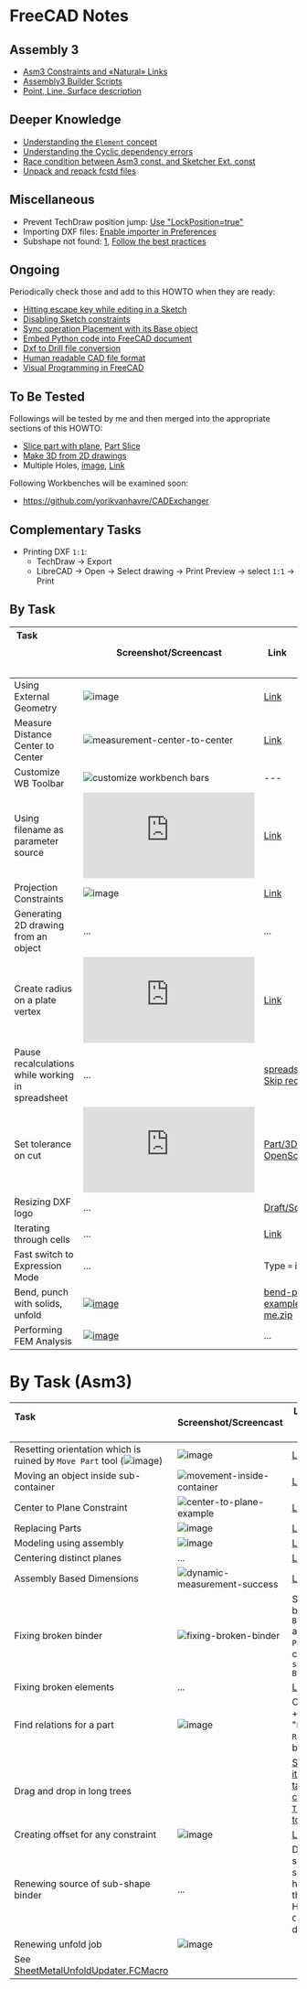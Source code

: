 # FreeCAD Notes 

## Assembly 3

* [Asm3 Constraints and «Natural» Links](https://www.dropbox.com/s/k40drc9rlkflrjs/Asm3_contr_et_liaisons_courantes_En.pdf?dl=0)
* [Assembly3 Builder Scripts](https://github.com/ceremcem/build-freecad-asm3)
* [Point, Line, Surface description](https://github.com/realthunder/FreeCAD_assembly3/wiki/Constraints-and-Solvers#constraining-geometry-element)

## Deeper Knowledge 

* [Understanding the `Element` concept](https://github.com/realthunder/FreeCAD_assembly3/issues/61)
* [Understanding the Cyclic dependency errors](https://github.com/realthunder/FreeCAD_assembly3/issues/74)
* [Race condition between Asm3 const. and Sketcher Ext. const](https://github.com/realthunder/FreeCAD_assembly3/issues/102#issuecomment-425258495)
* [Unpack and repack fcstd files](https://github.com/ceremcem/fcstd-tools)


## Miscellaneous 

* Prevent TechDraw position jump: [Use "LockPosition=true"](https://forum.freecadweb.org/viewtopic.php?style=10&t=29853)
* Importing DXF files: [Enable importer in Preferences](https://github.com/realthunder/FreeCAD_assembly3/issues/85#issuecomment-420690833)
* Subshape not found: [1](https://forum.freecadweb.org/viewtopic.php?t=23746), [Follow the best practices](https://forum.freecadweb.org/viewtopic.php?f=3&t=15432&start=40#p143978)

## Ongoing

Periodically check those and add to this HOWTO when they are ready:

* [Hitting escape key while editing in a Sketch](https://forum.freecadweb.org/viewtopic.php?f=10&t=30759)
* [Disabling Sketch constraints](https://forum.freecadweb.org/viewtopic.php?p=256171#p256171)
* [Sync operation Placement with its Base object](https://forum.freecadweb.org/viewtopic.php?f=8&t=30859) 
* [Embed Python code into FreeCAD document](https://forum.freecadweb.org/viewtopic.php?f=3&t=30731)
* [Dxf to Drill file conversion](https://forum.freecadweb.org/viewtopic.php?f=3&t=31176)
* [Human readable CAD file format](https://forum.freecadweb.org/viewtopic.php?p=257294#p257294)
* [Visual Programming in FreeCAD](https://forum.freecadweb.org/viewtopic.php?f=8&t=7442&start=30#p150827)

## To Be Tested

Followings will be tested by me and then merged into the appropriate sections of this HOWTO:

* [Slice part with plane](https://open-shelf.appspot.com/FreeCAD/en-US/34.html), [Part Slice](https://www.freecadweb.org/wiki/Part_Slice)
* [Make 3D from 2D drawings](https://forum.freecadweb.org/viewtopic.php?t=8121)
* Multiple Holes, [image](https://user-images.githubusercontent.com/6639874/44943027-5589ee00-adc7-11e8-95d8-29288d94fb86.png), [Link](https://forum.freecadweb.org/viewtopic.php?f=3&t=30625) 

Following Workbenches will be examined soon: 

* https://github.com/yorikvanhavre/CADExchanger

## Complementary Tasks 

* Printing DXF `1:1`: 
  * TechDraw -> Export
  * LibreCAD -> Open -> Select drawing -> Print Preview -> select `1:1` -> Print

## By Task 

| Task &nbsp; &nbsp; &nbsp; &nbsp; &nbsp; &nbsp; &nbsp; &nbsp; &nbsp; &nbsp; &nbsp; &nbsp; &nbsp; &nbsp; &nbsp;&nbsp; &nbsp; &nbsp; &nbsp; &nbsp; &nbsp;&nbsp; &nbsp; &nbsp; &nbsp; &nbsp; &nbsp; &nbsp; &nbsp; &nbsp; &nbsp; &nbsp; &nbsp; &nbsp; &nbsp; &nbsp;&nbsp; &nbsp; &nbsp; &nbsp; &nbsp; &nbsp;| Screenshot/Screencast | Link &nbsp; &nbsp; &nbsp; &nbsp; &nbsp; &nbsp; &nbsp; &nbsp; &nbsp; &nbsp; &nbsp; &nbsp; &nbsp; &nbsp; &nbsp;&nbsp; &nbsp; &nbsp; &nbsp; &nbsp; &nbsp;| 
| ---- | --------------------- | ---- |
| Using External Geometry | ![image](https://user-images.githubusercontent.com/6639874/45157889-08ed4b00-b1eb-11e8-9f4a-95cf49c88730.png) | [Link](https://www.freecadweb.org/wiki/Sketcher_External)
| Measure Distance Center to Center | ![measurement-center-to-center](https://user-images.githubusercontent.com/6639874/44947330-467d5d00-ae14-11e8-8255-0a95f35e25cb.gif) | [Link](https://forum.freecadweb.org/viewtopic.php?p=253824#p253821) |
| Customize WB Toolbar | ![customize workbench bars](https://user-images.githubusercontent.com/6639874/45043088-ee916100-b074-11e8-9fed-7737c07aaea0.gif) | ---
| Using filename as parameter source | ![image](https://forum.freecadweb.org/download/file.php?id=66816) | [Link](https://forum.freecadweb.org/viewtopic.php?f=3&t=30720&p=254625#p254653) |
| Projection Constraints | ![image](https://user-images.githubusercontent.com/6639874/45158649-4a7ef580-b1ed-11e8-903f-17ed828b88fd.gif) | [Link](https://github.com/realthunder/FreeCAD_assembly3/issues/63#issuecomment-419207737)
| Generating 2D drawing from an object | ... | ...
| Create radius on a plate vertex | ![image](https://forum.freecadweb.org/download/file.php?id=67148) | [Link](https://forum.freecadweb.org/viewtopic.php?f=3&t=30851)
| Pause recalculations while working in spreadsheet | ... | [spreadsheet -> right click -> Skip recomputes](https://forum.freecadweb.org/viewtopic.php?f=3&t=31005)
| Set tolerance on cut | ![image](https://forum.freecadweb.org/download/file.php?id=67322) | [Part/3D Offset*](https://forum.freecadweb.org/viewtopic.php?f=3&t=30922&p=257265#p256250) or [OpenScad/IncreaseTolerance](https://forum.freecadweb.org/viewtopic.php?p=257177#p257133)
| Resizing DXF logo | ... | [Draft/Scale](https://forum.freecadweb.org/viewtopic.php?p=257164#p257164)
| Iterating through cells | ... | [Link](https://forum.freecadweb.org/viewtopic.php?f=22&t=31053)
| Fast switch to Expression Mode | ... | Type `=` in the property cell
| Bend, punch with solids, unfold | [![image](https://user-images.githubusercontent.com/6639874/55789244-99ae4100-5ac2-11e9-839d-6363a50c90af.png)](https://www.youtube.com/watch?v=cYoyj5yxT2M) | [bend-punch-unfold-example.fcstd.remove-me.zip](https://github.com/ceremcem/freecad-notes/files/3058128/bend-punch-unfold-example.fcstd.remove-me.zip)
| Performing FEM Analysis | [![image](https://user-images.githubusercontent.com/6639874/62107673-cd4eea00-b2b0-11e9-822d-6fb26bfa4cdd.png)](https://www.youtube.com/watch?v=dhrynRdBOIg) | ... |



# By Task (Asm3)
| Task &nbsp; &nbsp; &nbsp; &nbsp; &nbsp; &nbsp; &nbsp; &nbsp; &nbsp; &nbsp; &nbsp; &nbsp; &nbsp; &nbsp; &nbsp;&nbsp; &nbsp; &nbsp; &nbsp; &nbsp; &nbsp;&nbsp; &nbsp; &nbsp; &nbsp; &nbsp; &nbsp; &nbsp; &nbsp; &nbsp; &nbsp; &nbsp; &nbsp; &nbsp; &nbsp; &nbsp;&nbsp; &nbsp; &nbsp; &nbsp; &nbsp; &nbsp;| Screenshot/Screencast | Link &nbsp; &nbsp; &nbsp; &nbsp; &nbsp; &nbsp; &nbsp; &nbsp; &nbsp; &nbsp; &nbsp; &nbsp; &nbsp; &nbsp; &nbsp;&nbsp; &nbsp; &nbsp; &nbsp; &nbsp; &nbsp;| 
| ---- | --------------------- | ---- | 
| Resetting orientation which is ruined by `Move Part` tool (![image](https://user-images.githubusercontent.com/6639874/44947919-2736fd80-ae1d-11e8-9f9e-16c64a89788a.png)) | ![image](https://user-images.githubusercontent.com/6639874/44947955-af1d0780-ae1d-11e8-934e-d1ec0a26e711.png) | [Link](https://github.com/realthunder/FreeCAD_assembly3/issues/21#issuecomment-411357888) |
| Moving an object inside sub-container | ![movement-inside-container](https://user-images.githubusercontent.com/6639874/44950966-b9f88c00-ae5f-11e8-8a64-10172af06c23.gif) | [Link](https://github.com/realthunder/FreeCAD_assembly3/issues/28#issuecomment-412379339)
| Center to Plane Constraint | ![center-to-plane-example](https://user-images.githubusercontent.com/6639874/45145556-93bd4e00-b1c9-11e8-8094-44c3a11767ee.gif) | [Link](https://github.com/realthunder/FreeCAD_assembly3/issues/51#issuecomment-419013856)
| Replacing Parts | ![image](https://github.com/realthunder/FreeCAD_assembly3/wiki/images/replace-part.gif) | [Link](https://github.com/realthunder/FreeCAD_assembly3/issues/61)
| Modeling using assembly | ![image](https://user-images.githubusercontent.com/6639874/45268003-2df9ec00-b47f-11e8-894e-92f6214c3713.gif) | [Link](https://github.com/ceremcem/fc-asm3-cut-window) 
| Centering distinct planes | ... | [Link](https://github.com/realthunder/FreeCAD_assembly3/issues/53#issuecomment-419249913)
| Assembly Based Dimensions | ![dynamic-measurement-success](https://user-images.githubusercontent.com/6639874/45010978-d7248a80-b018-11e8-8f1d-60874426036b.gif) | [Link](https://forum.freecadweb.org/viewtopic.php?f=3&t=30676)
| Fixing broken binder | ![fixing-broken-binder](https://user-images.githubusercontent.com/6639874/45266593-ff234c00-b465-11e8-992d-6bd9150d7c5c.gif) | Select both `Binder` and the `Part` and click `Sub-shape Binder`
| Fixing broken elements | ... | [Link](https://github.com/realthunder/FreeCAD_assembly3/issues/140)
| Find relations for a part | ![image](https://user-images.githubusercontent.com/6639874/45596665-1f07c200-b9c8-11e8-8f1c-a8dccff0bcc1.png) | Click part + use the "`Find Relations`" button
| Drag and drop in long trees |  | [Select item, go to target container, `T,D`, click to drop](https://github.com/realthunder/FreeCAD_assembly3/issues/103)
| Creating offset for any constraint | ![image](https://user-images.githubusercontent.com/6639874/55069854-04f51d80-5096-11e9-9365-da3bb1422da8.png) | [Link](https://github.com/realthunder/FreeCAD_assembly3/issues/205) |
| Renewing source of sub-shape binder | ... | Drag source shape, hover on the target, Hold `Ctrl`, `Click` to drop
| Renewing unfold job | ![image](https://user-images.githubusercontent.com/6639874/62347900-f74c1a80-b503-11e9-9110-2add19d96c37.png)
 | See [SheetMetalUnfoldUpdater.FCMacro](https://github.com/ceremcem/FreeCAD_SheetMetal/blob/7b401415c47c5e9f86b31ead0153743f0559b85a/Macros/SheetMetalUnfoldUpdater.FCMacro#L11-L16)
